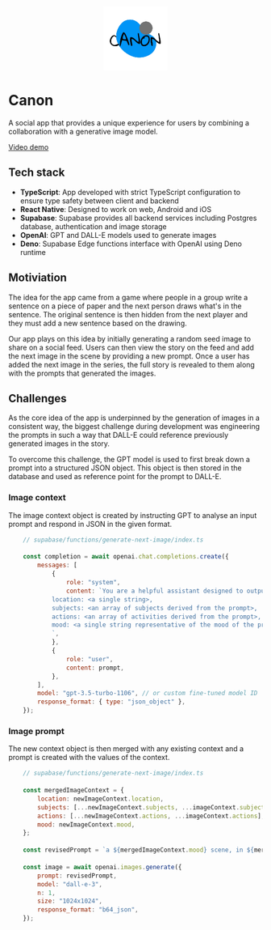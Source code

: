 <div align="center">
<img src="https://github.com/osaxon/canon/blob/main/assets/canon.png" style="width:25%">
</div>

# Canon

A social app that provides a unique experience for users by combining a collaboration with a generative image model.

[Video demo](https://youtu.be/_wKf7Eazt8Q)

## Tech stack

- **TypeScript**: App developed with strict TypeScript configuration to ensure type safety between client and backend
- **React Native**: Designed to work on web, Android and iOS
- **Supabase**: Supabase provides all backend services including Postgres database, authentication and image storage
- **OpenAI**: GPT and DALL-E models used to generate images
- **Deno**: Supabase Edge functions interface with OpenAI using Deno runtime

## Motiviation

The idea for the app came from a game where people in a group write a sentence on a piece of paper and the next person draws what's in the sentence. The original sentence is then hidden from the next player and they must add a new sentence based on the drawing.

Our app plays on this idea by initially generating a random seed image to share on a social feed. Users can then view the story on the feed and add the next image in the scene by providing a new prompt. Once a user has added the next image in the series, the full story is revealed to them along with the prompts that generated the images.

## Challenges

As the core idea of the app is underpinned by the generation of images in a consistent way, the biggest challenge during development was engineering the prompts in such a way that DALL-E could reference previously generated images in the story.

To overcome this challenge, the GPT model is used to first break down a prompt into a structured JSON object. This object is then stored in the database and used as reference point for the prompt to DALL-E.

### Image context

The image context object is created by instructing GPT to analyse an input prompt and respond in JSON in the given format.

```js
    // supabase/functions/generate-next-image/index.ts

    const completion = await openai.chat.completions.create({
        messages: [
            {
                role: "system",
                content: `You are a helpful assistant designed to output JSON. Using the provided prompt, respond with a JSON object in the following format:
            location: <a single string>,
            subjects: <an array of subjects derived from the prompt>,
            actions: <an array of activities derived from the prompt>,
            mood: <a single string representative of the mood of the prompt>
            `,
            },
            {
                role: "user",
                content: prompt,
            },
        ],
        model: "gpt-3.5-turbo-1106", // or custom fine-tuned model ID
        response_format: { type: "json_object" },
    });
```

### Image prompt

The new context object is then merged with any existing context and a prompt is created with the values of the context.

```js 
    // supabase/functions/generate-next-image/index.ts

    const mergedImageContext = {
        location: newImageContext.location,
        subjects: [...newImageContext.subjects, ...imageContext.subjects],
        actions: [...newImageContext.actions, ...imageContext.actions],
        mood: newImageContext.mood,
    };

    const revisedPrompt = `a ${mergedImageContext.mood} scene, in ${mergedImageContext.location} which depicts ${mergedImageContext.subjects}. ${mergedImageContext.actions} is happening in the scene.`;

    const image = await openai.images.generate({
        prompt: revisedPrompt,
        model: "dall-e-3",
        n: 1,
        size: "1024x1024",
        response_format: "b64_json",
    });
```

